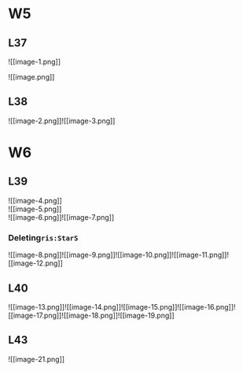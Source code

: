 # W5

## L37

![[image-1.png]]

![[image.png]]

## L38

![[image-2.png]]![[image-3.png]]

# W6

## L39

![[image-4.png]]  
![[image-5.png]]  
![[image-6.png]]![[image-7.png]]

### Deleting`ris:StarS`

![[image-8.png]]![[image-9.png]]![[image-10.png]]![[image-11.png]]![[image-12.png]]

## L40

![[image-13.png]]![[image-14.png]]![[image-15.png]]![[image-16.png]]![[image-17.png]]![[image-18.png]]![[image-19.png]]

## L43

![[image-21.png]]
